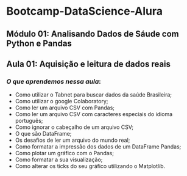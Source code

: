 # Bootcamp-DataScience-Alura

## **Módulo 01: Analisando Dados de Sáude com Python e Pandas**

## Aula 01: Aquisição e leitura de dados reais

### _O que aprendemos nessa aula_:

- Como utilizar o Tabnet para buscar dados da saúde Brasileira;
- Como utilizar o google Colaboratory;
- Como ler um arquivo CSV com Pandas;
- Como ler um arquivo CSV com caracteres especiais do idioma português;
- Como ignorar o cabeçalho de um arquivo CSV;
- O que são DataFrame;
- Os desafios de ler um arquivo do mundo real;
- Como formatar a impressão dos dados de um DataFrame Pandas;
- Como plotar um gráfico com o Pandas;
- Como formatar a sua visualização;
- Como alterar os ticks do seu gráfico utilizando o Matplotlib.
